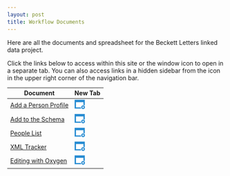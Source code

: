 ```yaml
---
layout: post
title: Workflow Documents
---
```



<div class="message">
  <p>Here are all the documents and spreadsheet for the Beckett Letters linked data project.</p>
  <p>Click the links below to access within this site or the window icon to open in a separate tab. You can also access links in a hidden sidebar from the icon in the upper right corner of the navigation bar.</p>
</div>



<table>
  <thead>
    <tr>
      <th>Document</th>
      <th>New Tab</th>
    </tr>
  </thead>
  <tbody>
    <tr>
      <td><a href="/add_person">Add a Person Profile</a></td>
      <td><a target="_blank" href="https://docs.google.com/document/d/1IA_sO3N8nwz4_0jmeQYJG4UV3shB58MmYLFff6aELMA/edit?usp=sharing"><img src="/public/window-new-24.png"></a></td>
    </tr>
    <tr>
      <td><a href="/schema">Add to the Schema</a></td>
      <td><a target="_blank" href="https://docs.google.com/document/d/1p2IYkuC941Kn_YN7cQs84v6CfVT1jTm6lgnLLgaJu9U/edit?usp=sharing"><img src="/public/window-new-24.png"></a></td>
    </tr>
        <tr>
      <td><a href="/people_list">People List</a></td>
      <td><a target="_blank" href="https://docs.google.com/spreadsheets/d/1lrbBrMM3cV9d_foQfi5VyJO4gwtl4UkL4N3JWa-fjeo/edit?usp=sharing"><img src="/public/window-new-24.png"></a></td>
    </tr>
        <tr>
      <td><a href="/tracker">XML Tracker</a></td>
      <td><a target="_blank" href="https://docs.google.com/spreadsheets/d/1syE7nTK1arTr6Oye5M5WNtbjuqhCpq7mfB45-Nn-LKU/edit?usp=sharing"><img src="/public/window-new-24.png"></a></td>
    </tr>
        <tr>
      <td><a href="/oxygen">Editing with Oxygen</a></td>
      <td><a target="_blank" href="https://docs.google.com/document/d/11JHfdOPRbagNxsg7Eb82j1vxjPxcLZcpeGFzXfyNIb4/edit?usp=sharing"><img src="/public/window-new-24.png"></a></td>
    </tr>
  </tbody>
</table>

